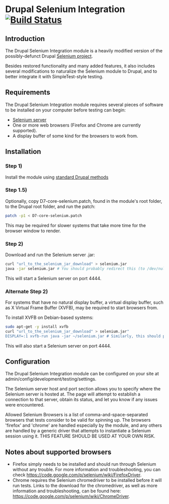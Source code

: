 # Drupal Selenium Integration [![Build Status](https://travis-ci.org/discoverygarden/drupal_selenium.png?branch=7.x)](https://travis-ci.org/discoverygarden/drupal_selenium)

## Introduction

The Drupal Selenium Integration module is a heavily modified version of the possibly-defunct Drupal [Selenium project](http://drupal.org/project/selenium).

Besides restored functionality and many added features, it also includes several modifications to naturalize the Selenium module to Drupal, and to better integrate it with SimpleTest-style testing.

## Requirements

The Drupal Selenium Integration module requires several pieces of software to be installed on your computer before testing can begin:

* [Selenium server](http://seleniumhq.org/download/)
* One or more web browsers (Firefox and Chrome are currently supported).
* A display buffer of some kind for the browsers to work from.

## Installation

### Step 1)

Install the module using [standard Drupal methods](https://www.drupal.org/documentation/install/modules-themes/modules-7)

### Step 1.5)

Optionally, copy D7-core-selenium.patch, found in the module's root folder, to the Drupal root folder, and run the patch:

```bash
patch -p1 < D7-core-selenium.patch
```

This may be required for slower systems that take more time for the browser window to render.

### Step 2)

Download and run the Selenium server .jar:

```bash
curl "url_to_the_selenium_jar_download" > selenium.jar
java -jar selenium.jar # You should probably redirect this (to /dev/null, for example), e.g. by tacking >& /dev/null & at the end.
```

This will start a Selenium server on port 4444.

### Alternate Step 2)

For systems that have no natural display buffer, a virtual display buffer, such as X Virtual Frame Buffer (XVFB), may be required to start browsers from.

To install XVFB on Debian-based systems:

```bash
sudo apt-get -y install xvfb
curl "url_to_the_selenium_jar_download" > selenium.jar"
DISPLAY=:1 xvfb-run java -jar ~/selenium.jar # Similarly, this should probably be redirected.
```

This will also start a Selenium server on port 4444.

## Configuration

The Drupal Selenium Integration module can be configured on your site at admin/config/development/testing/settings.

The Selenium server host and port section allows you to specify where the Selenium server is hosted at. The page will attempt to establish a connection to that server, obtain its status, and let you know if any issues were encountered.

Allowed Selenium Browsers is a list of comma-and-space-separated browsers that tests consider to be valid for spinning up. The browsers 'firefox' and 'chrome' are handled especially by the module, and any others are handled by a generic driver that attempts to instantiate a Selenium session using it. THIS FEATURE SHOULD BE USED AT YOUR OWN RISK.

## Notes about supported browsers

* Firefox simply needs to be installed and should run through Selenium without any trouble. For more information and troubleshooting, you can check https://code.google.com/p/selenium/wiki/FirefoxDriver.
* Chrome requires the Selenium chromedriver to be installed before it will run tests. Links to the download for the chromedriver, as well as more information and troubleshooting, can be found here: https://code.google.com/p/selenium/wiki/ChromeDriver.
